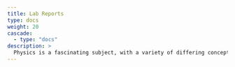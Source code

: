 ```yaml
---
title: Lab Reports
type: docs
weight: 20
cascade:
  - type: "docs"
description: >
  Physics is a fascinating subject, with a variety of differing concepts that affect the world that we live in. I conducted 14 separate labs in order to dissect the underlying mechanics of how the world works.
---
```


